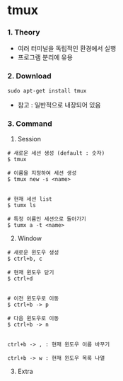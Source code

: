 # tmux

### 1. Theory ###
  - 여러 터미널을 독립적인 환경에서 실행
  - 프로그램 분리에 유용

### 2. Download ###
  ```
  sudo apt-get install tmux
  ```
  - 참고 : 일반적으로 내장되어 있음

### 3. Command ###

1. Session
  ```
  # 새로운 세션 생성 (default : 숫자)
  $ tmux

  # 이름을 지정하여 세션 생성
  $ tmux new -s <name>


  # 현재 세션 list
  $ tumx ls

  # 특정 이름인 세션으로 돌아가기
  $ tumx a -t <name>
  ```

2. Window
  ```
  # 새로운 윈도우 생성
  $ ctrl+b, c

  # 현재 윈도우 닫기
  $ ctrl+d


  # 이전 윈도우로 이동
  $ ctrl+b -> p

  # 다음 윈도우로 이동
  $ ctrl+b -> n 

 
  ctrl+b -> , : 현재 윈도우 이름 바꾸기

  ctrl+b -> w : 현재 윈도우 목록 나열
  ```

3. Extra
  ```

  ```
